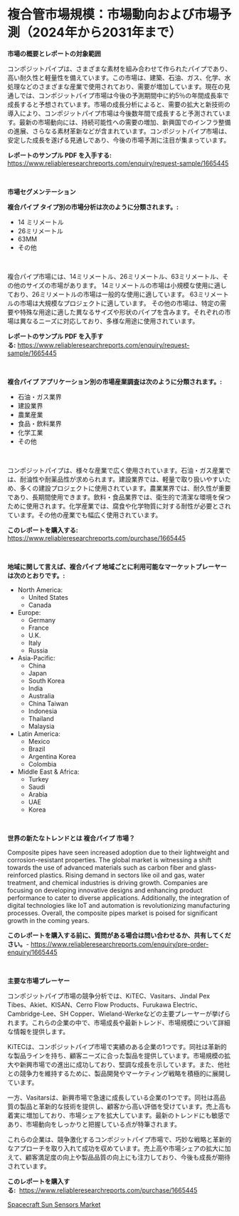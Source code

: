 <p><h1>複合管市場規模：市場動向および市場予測（2024年から2031年まで）</h1></p><p><strong>市場の概要とレポートの対象範囲</strong></p>
<p><p>コンポジットパイプは、さまざまな素材を組み合わせて作られたパイプであり、高い耐久性と軽量性を備えています。この市場は、建築、石油、ガス、化学、水処理などのさまざまな産業で使用されており、需要が増加しています。現在の見通しでは、コンポジットパイプ市場は今後の予測期間中に約5％の年間成長率で成長すると予想されています。市場の成長分析によると、需要の拡大と新技術の導入により、コンポジットパイプ市場は今後数年間で成長すると予測されています。最新の市場動向には、持続可能性への需要の増加、新興国でのインフラ整備の進展、さらなる素材革新などが含まれています。コンポジットパイプ市場は、安定した成長を遂げる見通しであり、今後の市場予測に注目が集まっています。</p></p>
<p><strong>レポートのサンプル PDF を入手する:</strong> <a href="https://www.reliableresearchreports.com/enquiry/request-sample/1665445">https://www.reliableresearchreports.com/enquiry/request-sample/1665445</a></p>
<p>&nbsp;</p>
<p><strong>市場セグメンテーション</strong></p>
<p><strong>複合パイプ タイプ別の市場分析は次のように分類されます。:</strong></p>
<p><ul><li>14 ミリメートル</li><li>26ミリメートル</li><li>63MM</li><li>その他</li></ul></p>
<p>&nbsp;</p>
<p><p>複合パイプ市場には、14ミリメートル、26ミリメートル、63ミリメートル、その他のサイズの市場があります。 14ミリメートルの市場は小規模な使用に適しており、26ミリメートルの市場は一般的な使用に適しています。 63ミリメートルの市場は大規模なプロジェクトに適しています。 その他の市場は、特定の需要や特殊な用途に適した異なるサイズや形状のパイプを含みます。それぞれの市場は異なるニーズに対応しており、多様な用途に使用されています。</p></p>
<p><strong>レポートのサンプル PDF を入手する:</strong>&nbsp;<a href="https://www.reliableresearchreports.com/enquiry/request-sample/1665445">https://www.reliableresearchreports.com/enquiry/request-sample/1665445</a></p>
<p>&nbsp;</p>
<p><strong> 複合パイプ アプリケーション別の市場産業調査は次のように分類されます。:</strong></p>
<p><ul><li>石油・ガス業界</li><li>建設業界</li><li>農業産業</li><li>食品・飲料業界</li><li>化学工業</li><li>その他</li></ul></p>
<p>&nbsp;</p>
<p><p>コンポジットパイプは、様々な産業で広く使用されています。石油・ガス産業では、耐油性や耐薬品性が求められます。建設業界では、軽量で取り扱いやすいため、多くの建設プロジェクトに使用されています。農業業界では、耐久性が重要であり、長期間使用できます。飲料・食品業界では、衛生的で清潔な環境を保つために使用されます。化学産業では、腐食や化学物質に対する耐性が必要とされています。その他の産業でも幅広く使用されています。</p></p>
<p><strong>このレポートを購入する:</strong>&nbsp; <a href="https://www.reliableresearchreports.com/purchase/1665445">https://www.reliableresearchreports.com/purchase/1665445</a></p>
<p>&nbsp;</p>
<p><strong>地域に関して言えば、複合パイプ 地域ごとに利用可能なマーケットプレーヤーは次のとおりです。:</strong></p>
<p><ul>
    <li>
        North America:
        <ul>
            <li>United States</li>
            <li>Canada</li>
        </ul>
    </li>
    <li>
        Europe:
        <ul>
            <li>Germany</li>
            <li>France</li>
            <li>U.K.</li>
            <li>Italy</li>
            <li>Russia</li>
        </ul>
    </li>
    <li>
        Asia-Pacific:
        <ul>
            <li>China</li>
            <li>Japan</li>
            <li>South Korea</li>
            <li>India</li>
            <li>Australia</li>
            <li>China Taiwan</li>
            <li>Indonesia</li>
            <li>Thailand</li>
            <li>Malaysia</li>
        </ul>
    </li>
    <li>
        Latin America:
        <ul>
            <li>Mexico</li>
            <li>Brazil</li>
            <li>Argentina Korea</li>
            <li>Colombia</li>
        </ul>
    </li>
    <li>
        Middle East & Africa:
        <ul>
            <li>Turkey</li>
            <li>Saudi</li>
            <li>Arabia</li>
            <li>UAE</li>
            <li>Korea</li>
        </ul>
    </li>
    </ul></p>
<p>&nbsp;</p>
<p><strong>世界の新たなトレンドとは 複合パイプ 市場？</strong></p>
<p><p>Composite pipes have seen increased adoption due to their lightweight and corrosion-resistant properties. The global market is witnessing a shift towards the use of advanced materials such as carbon fiber and glass-reinforced plastics. Rising demand in sectors like oil and gas, water treatment, and chemical industries is driving growth. Companies are focusing on developing innovative designs and enhancing product performance to cater to diverse applications. Additionally, the integration of digital technologies like IoT and automation is revolutionizing manufacturing processes. Overall, the composite pipes market is poised for significant growth in the coming years.</p></p>
<p><strong>このレポートを購入する前に、質問がある場合は問い合わせるか、共有してください。</strong>- <a href="https://www.reliableresearchreports.com/enquiry/pre-order-enquiry/1665445">https://www.reliableresearchreports.com/enquiry/pre-order-enquiry/1665445</a></p>
<p>&nbsp;</p>
<p><strong>主要な市場プレーヤー</strong></p>
<p><p>コンポジットパイプ市場の競争分析では、KiTEC、Vasitars、Jindal Pex Tibes、Akiet、KISAN、Cerro Flow Products、Furukawa Electric、Cambridge-Lee、SH Copper、Wieland-Werkeなどの主要プレーヤーが挙げられます。これらの企業の中で、市場成長や最新トレンド、市場規模について詳細な情報を提供します。</p><p>KiTECは、コンポジットパイプ市場で実績のある企業の1つです。同社は革新的な製品ラインを持ち、顧客ニーズに合った製品を提供しています。市場規模の拡大や新興市場での進出に成功しており、堅調な成長を示しています。また、他社との競争力を維持するために、製品開発やマーケティング戦略を積極的に展開しています。</p><p>一方、Vasitarsは、新興市場で急速に成長している企業の1つです。同社は高品質の製品と革新的な技術を提供し、顧客から高い評価を受けています。売上高も着実に増加しており、市場シェアを拡大しています。最新のトレンドにも敏感であり、市場動向をしっかりと把握している点が特筆されます。</p><p>これらの企業は、競争激化するコンポジットパイプ市場で、巧妙な戦略と革新的なアプローチを取り入れて成功を収めています。売上高や市場シェアの拡大に加えて、顧客満足度の向上や製品品質の向上にも注力しており、今後も成長が期待されています。</p></p>
<p><strong>このレポートを購入する:</strong>&nbsp;&nbsp;<a href="https://www.reliableresearchreports.com/purchase/1665445">https://www.reliableresearchreports.com/purchase/1665445</a></p>
<p><p><a href="https://github.com/santosh758595/Market-Research-Report-List-4/blob/main/spacecraft-sun-sensors-market.md">Spacecraft Sun Sensors Market</a></p></p>